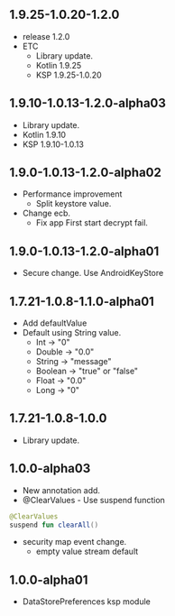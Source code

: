 ## 1.9.25-1.0.20-1.2.0

- release 1.2.0
- ETC
  - Library update.
  - Kotlin 1.9.25
  - KSP 1.9.25-1.0.20

## 1.9.10-1.0.13-1.2.0-alpha03

- Library update.
- Kotlin 1.9.10
- KSP 1.9.10-1.0.13

## 1.9.0-1.0.13-1.2.0-alpha02

- Performance improvement
  - Split keystore value.
- Change ecb.
  - Fix app First start decrypt fail.

## 1.9.0-1.0.13-1.2.0-alpha01

- Secure change. Use AndroidKeyStore

## 1.7.21-1.0.8-1.1.0-alpha01

- Add defaultValue
- Default using String value.
  - Int -> "0"
  - Double -> "0.0"
  - String -> "message"
  - Boolean -> "true" or "false"
  - Float -> "0.0"
  - Long -> "0"

## 1.7.21-1.0.8-1.0.0

- Library update.

## 1.0.0-alpha03

- New annotation add.
- @ClearValues - Use suspend function
 ```kotlin
@ClearValues
suspend fun clearAll()
```
- security map event change.
  - empty value stream default

## 1.0.0-alpha01

- DataStorePreferences ksp module